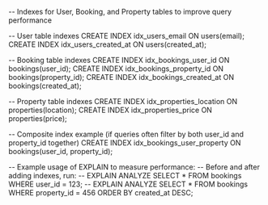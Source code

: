 -- Indexes for User, Booking, and Property tables to improve query performance

-- User table indexes
CREATE INDEX idx_users_email ON users(email);
CREATE INDEX idx_users_created_at ON users(created_at);

-- Booking table indexes
CREATE INDEX idx_bookings_user_id ON bookings(user_id);
CREATE INDEX idx_bookings_property_id ON bookings(property_id);
CREATE INDEX idx_bookings_created_at ON bookings(created_at);

-- Property table indexes
CREATE INDEX idx_properties_location ON properties(location);
CREATE INDEX idx_properties_price ON properties(price);

-- Composite index example (if queries often filter by both user_id and property_id together)
CREATE INDEX idx_bookings_user_property ON bookings(user_id, property_id);

-- Example usage of EXPLAIN to measure performance:
-- Before and after adding indexes, run:
-- EXPLAIN ANALYZE SELECT * FROM bookings WHERE user_id = 123;
-- EXPLAIN ANALYZE SELECT * FROM bookings WHERE property_id = 456 ORDER BY created_at DESC;